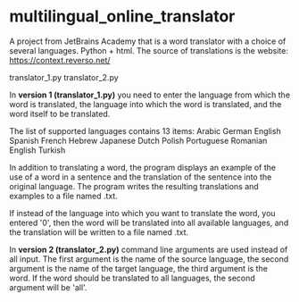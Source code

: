 # multilingual_online_translator
A project from JetBrains Academy that is a word translator with a choice of several languages. Python + html. The source of translations is the website: https://context.reverso.net/

translator_1.py
translator_2.py

In **version 1 (translator_1.py)** you need to enter the language from which the word is translated, the language into which the word is translated, and the word itself to be translated.

The list of supported languages ​​contains 13 items:
Arabic
German
English
Spanish
French
Hebrew
Japanese
Dutch
Polish
Portuguese
Romanian
English
Turkish

In addition to translating a word, the program displays an example of the use of a word in a sentence and the translation of the sentence into the original language. The program writes the resulting translations and examples to a file named <word> .txt.

If instead of the language into which you want to translate the word, you entered '0', then the word will be translated into all available languages, and the translation will be written to a file named <word> .txt.

In **version 2 (translator_2.py)** сommand line arguments are used instead of all input. The first argument is the name of the source language, the second argument is the name of the target language, the third argument is the word. If the word should be translated to all languages, the second argument will be 'all'.

